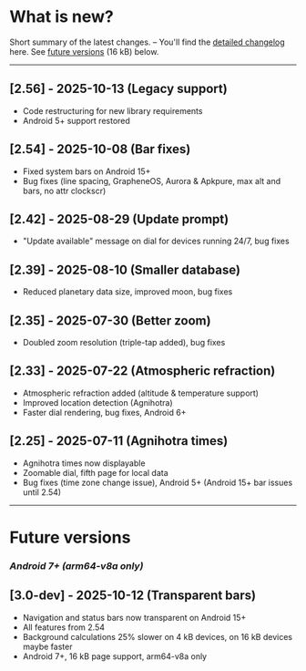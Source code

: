 # What is new?
Short summary of the latest changes. – You'll find the [detailed changelog](./CHANGELOG.md) here. See [future versions](#future) (16 kB) below.

---

## [2.56] - 2025-10-13 (Legacy support)

- Code restructuring for new library requirements
- Android 5+ support restored

## [2.54] - 2025-10-08 (Bar fixes)

- Fixed system bars on Android 15+
- Bug fixes (line spacing, GrapheneOS, Aurora & Apkpure, max alt and bars, no attr clockscr)

## [2.42] - 2025-08-29 (Update prompt) 

- "Update available" message on dial for devices running 24/7, bug fixes
  
## [2.39] - 2025-08-10 (Smaller database) 

- Reduced planetary data size, improved moon, bug fixes 
  
## [2.35] - 2025-07-30 (Better zoom)

- Doubled zoom resolution (triple-tap added), bug fixes
  
## [2.33] - 2025-07-22 (Atmospheric refraction)

- Atmospheric refraction added (altitude & temperature support)
- Improved location detection (Agnihotra)
- Faster dial rendering, bug fixes, Android 6+

## [2.25] - 2025-07-11 (Agnihotra times)

- Agnihotra times now displayable
- Zoomable dial, fifth page for local data
- Bug fixes (time zone change issue), Android 5+ (Android 15+ bar issues until 2.54)

<!-- > ## [2.21] - 2025-07-04 (Chinese language)
> 
> - Chinese language added
> - Api 35 upgrade (Android 15+ bar issues until 2.54)
> - Bug fixes(!) (unknown language error)
> 
> ## [2.18] - 2025-06-29 (Telescope design)
> 
> - Telescope design added, French language added, bug fixes
> 
> ## [2.15] - 2025-06-24 (Initial release)
> 
> - Initial Android release (on Play Store) with German, English and Spanish, Android 5+ (unknown language issue(!) until 2.21)-->

---

<a name="future"></a>
# Future versions

### *Android 7+ (arm64-v8a only)*

## [3.0-dev] - 2025-10-12 (Transparent bars) 
- Navigation and status bars now transparent on Android 15+
- All features from 2.54
- Background calculations 25% slower on 4 kB devices, on 16 kB devices maybe faster
- Android 7+, 16 kB page support, arm64-v8a only








